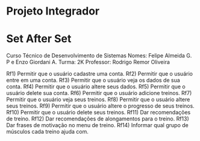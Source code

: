 # Projeto Integrador

# Set After Set

Curso Técnico de Desenvolvimento de Sistemas
Nomes: Felipe Almeida G. P e Enzo Giordani A.
Turma: 2K
Professor: Rodrigo Remor Oliveira


Rf1) Permitir que o usuário cadastre uma conta.
Rf2) Permitir que o usuário entre em uma conta.
Rf3) Permitir que o usuário veja os dados de sua conta.
Rf4) Permitir que o usuário altere seus dados.
Rf5) Permitir que o usuário delete sua conta.
Rf6) Permitir que o usuário adicione treinos.
Rf7) Permitir que o usuário veja seus treinos.
Rf8) Permitir que o usuário altere seus treinos.
Rf9) Permitir que o usuário altere o progresso de seus treinos.
Rf10) Permitir que o usuário delete seus treinos.
Rf11) Dar recomendações de treino.
Rf12) Dar recomendações de alongamentos para o treino.
Rf13) Dar frases de motivação no menu de treino.
Rf14) Informar qual grupo de músculos cada treino ajuda com.

